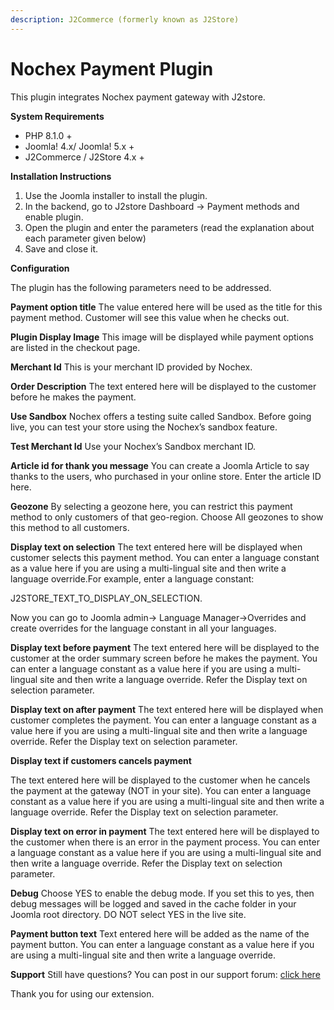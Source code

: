 ```yaml
---
description: J2Commerce (formerly known as J2Store)
---
```


# Nochex Payment Plugin

This plugin integrates Nochex payment gateway with J2store.

**System Requirements**

* PHP 8.1.0 +
* Joomla! 4.x/ Joomla! 5.x +
* J2Commerce / J2Store 4.x +

**Installation Instructions**

1. Use the Joomla installer to install the plugin.
2. In the backend, go to J2store Dashboard -> Payment methods and enable plugin.
3. Open the plugin and enter the parameters (read the explanation about each parameter given below)
4. Save and close it.

**Configuration**

The plugin has the following parameters need to be addressed.

**Payment option title** The value entered here will be used as the title for this payment method. Customer will see this value when he checks out.

**Plugin Display Image** This image will be displayed while payment options are listed in the checkout page.

**Merchant Id** This is your merchant ID provided by Nochex.

**Order Description** The text entered here will be displayed to the customer before he makes the payment.

**Use Sandbox** Nochex offers a testing suite called Sandbox. Before going live, you can test your store using the Nochex’s sandbox feature.

**Test Merchant Id** Use your Nochex’s Sandbox merchant ID.

**Article id for thank you message** You can create a Joomla Article to say thanks to the users, who purchased in your online store. Enter the article ID here.

**Geozone** By selecting a geozone here, you can restrict this payment method to only customers of that geo-region. Choose All geozones to show this method to all customers.

**Display text on selection** The text entered here will be displayed when customer selects this payment method. You can enter a language constant as a value here if you are using a multi-lingual site and then write a language override.For example, enter a language constant:

J2STORE\_TEXT\_TO\_DISPLAY\_ON\_SELECTION.

Now you can go to Joomla admin-> Language Manager->Overrides and create overrides for the language constant in all your languages.

**Display text before payment** The text entered here will be displayed to the customer at the order summary screen before he makes the payment. You can enter a language constant as a value here if you are using a multi-lingual site and then write a language override. Refer the Display text on selection parameter.

**Display text on after payment** The text entered here will be displayed when customer completes the payment. You can enter a language constant as a value here if you are using a multi-lingual site and then write a language override. Refer the Display text on selection parameter.

**Display text if customers cancels payment**

The text entered here will be displayed to the customer when he cancels the payment at the gateway (NOT in your site). You can enter a language constant as a value here if you are using a multi-lingual site and then write a language override. Refer the Display text on selection parameter.

**Display text on error in payment** The text entered here will be displayed to the customer when there is an error in the payment process. You can enter a language constant as a value here if you are using a multi-lingual site and then write a language override. Refer the Display text on selection parameter.

**Debug** Choose YES to enable the debug mode. If you set this to yes, then debug messages will be logged and saved in the cache folder in your Joomla root directory. DO NOT select YES in the live site.

**Payment button text** Text entered here will be added as the name of the payment button. You can enter a language constant as a value here if you are using a multi-lingual site and then write a language override.

**Support** Still have questions? You can post in our support forum: [click here](http://j2store.org/forum/index.html)

Thank you for using our extension.
